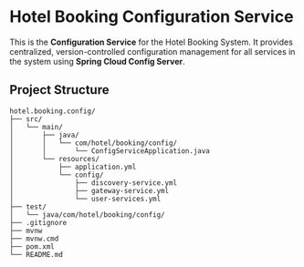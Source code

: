 # Hotel Booking Configuration Service

This is the **Configuration Service** for the Hotel Booking System. It provides centralized, version-controlled configuration management for all services in the system using **Spring Cloud Config Server**.

## Project Structure

```
hotel.booking.config/
├── src/
│   └── main/
│       ├── java/
│       │   └── com/hotel/booking/config/
│       │       └── ConfigServiceApplication.java
│       └── resources/
│           ├── application.yml
│           └── config/
│               ├── discovery-service.yml
│               ├── gateway-service.yml
│               └── user-services.yml
├── test/
│   └── java/com/hotel/booking/config/
├── .gitignore
├── mvnw
├── mvnw.cmd
├── pom.xml
└── README.md
```
